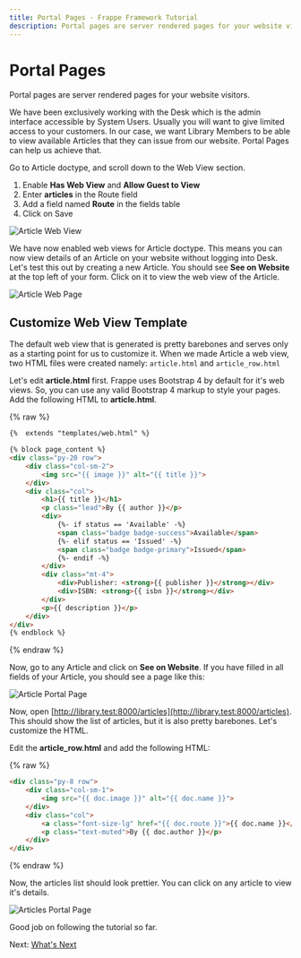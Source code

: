 ```yaml
---
title: Portal Pages - Frappe Framework Tutorial
description: Portal pages are server rendered pages for your website visitors
---
```


# Portal Pages

Portal pages are server rendered pages for your website visitors.

We have been exclusively working with the Desk which is the admin interface
accessible by System Users. Usually you will want to give limited access to your
customers. In our case, we want Library Members to be able to view available
Articles that they can issue from our website. Portal Pages can help us achieve
that.

Go to Article doctype, and scroll down to the Web View section.

1. Enable **Has Web View** and **Allow Guest to View**
2. Enter **articles** in the Route field
3. Add a field named **Route** in the fields table
4. Click on Save

![Article Web View](/assets/frappe_docs/tutorial//article-web-view.gif)

We have now enabled web views for Article doctype. This means you can now view
details of an Article on your website without logging into Desk. Let's test this
out by creating a new Article. You should see **See on Website** at the top left
of your form. Click on it to view the web view of the Article.

![Article Web Page](/assets/frappe_docs/tutorial//article-web-page.gif)

## Customize Web View Template

The default web view that is generated is pretty barebones and serves only as a
starting point for us to customize it. When we made Article a web view, two HTML
files were created namely: `article.html` and `article_row.html`

Let's edit **article.html** first. Frappe uses Bootstrap 4 by default for it's
web views. So, you can use any valid Bootstrap 4 markup to style your pages. Add
the following HTML to **article.html**.

{% raw %}
```html
{%  extends "templates/web.html" %}

{% block page_content %}
<div class="py-20 row">
    <div class="col-sm-2">
        <img src="{{ image }}" alt="{{ title }}">
    </div>
    <div class="col">
        <h1>{{ title }}</h1>
        <p class="lead">By {{ author }}</p>
        <div>
            {%- if status == 'Available' -%}
            <span class="badge badge-success">Available</span>
            {%- elif status == 'Issued' -%}
            <span class="badge badge-primary">Issued</span>
            {%- endif -%}
        </div>
        <div class="mt-4">
            <div>Publisher: <strong>{{ publisher }}</strong></div>
            <div>ISBN: <strong>{{ isbn }}</strong></div>
        </div>
        <p>{{ description }}</p>
    </div>
</div>
{% endblock %}
```
{% endraw %}

Now, go to any Article and click on **See on Website**. If you have filled in
all fields of your Article, you should see a page like this:

![Article Portal Page](/assets/frappe_docs/tutorial/article-portal-page.png)

Now, open
[http://library.test:8000/articles](http://library.test:8000/articles). This
should show the list of articles, but it is also pretty barebones. Let's
customize the HTML.

Edit the **article_row.html** and add the following HTML:

{% raw %}
```html
<div class="py-8 row">
	<div class="col-sm-1">
		<img src="{{ doc.image }}" alt="{{ doc.name }}">
	</div>
	<div class="col">
		<a class="font-size-lg" href="{{ doc.route }}">{{ doc.name }}</a>
		<p class="text-muted">By {{ doc.author }}</p>
	</div>
</div>
```
{% endraw %}

Now, the articles list should look prettier. You can click on any article to
view it's details.

![Articles Portal Page](/assets/frappe_docs/tutorial/articles-portal-page.png)

Good job on following the tutorial so far.

Next: [What's Next](/docs/user/en/tutorial/whats-next)
